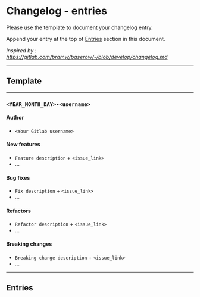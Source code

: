 # Changelog - entries

Please use the template to document your changelog entry.

Append your entry at the top of [Entries](#Entries) section in this document.

_Inspired by : https://gitlab.com/bramw/baserow/-/blob/develop/changelog.md_

---

## Template

---

### `<YEAR_MONTH_DAY>-<username>`

#### Author

- `<Your Gitlab username>`

#### New features

- `Feature description` + `<issue_link>`
- ...

#### Bug fixes

- `Fix description` + `<issue_link>`
- ...

#### Refactors

- `Refactor description` + `<issue_link>`
- ...

#### Breaking changes

- `Breaking change description` + `<issue_link>`
- ...

---

## Entries
